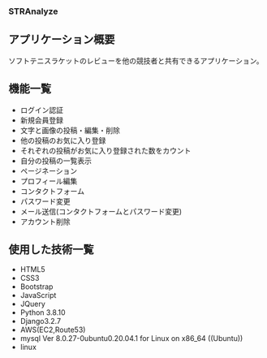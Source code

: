 ### STRAnalyze
## アプリケーション概要
ソフトテニスラケットのレビューを他の競技者と共有できるアプリケーション。

## 機能一覧
- ログイン認証               
- 新規会員登録
- 文字と画像の投稿・編集・削除
- 他の投稿のお気に入り登録
- それぞれの投稿がお気に入り登録された数をカウント
- 自分の投稿の一覧表示
- ページネーション
- プロフィール編集
- コンタクトフォーム
- パスワード変更
- メール送信(コンタクトフォームとパスワード変更)
- アカウント削除

## 使用した技術一覧
- HTML5
- CSS3
- Bootstrap
- JavaScript
- JQuery
- Python 3.8.10
- Django3.2.7
- AWS(EC2,Route53)
- mysql  Ver 8.0.27-0ubuntu0.20.04.1 for Linux on x86_64 ((Ubuntu))
- linux
